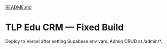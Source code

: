[README.md](https://github.com/user-attachments/files/21782276/README.md)
# TLP Edu CRM — Fixed Build
Deploy to Vercel after setting Supabase env vars. Admin CRUD at /admin/*.
